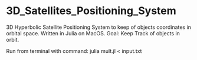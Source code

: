 # 3D_Satellites_Positioning_System
3D Hyperbolic Satellite Positioning System to keep of objects coordinates in orbital space. Written in Julia on MacOS.
Goal: Keep Track of objects in orbit.

Run from terminal with command:           julia mult.jl < input.txt
